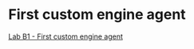 # First custom engine agent

[Lab B1 - First custom engine agent](https://microsoft.github.io/copilot-camp/pages/custom-engine/01-custom-engine-agent/)